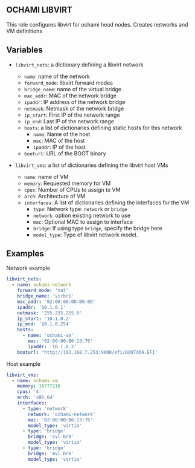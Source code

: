 OCHAMI LIBVIRT
--------------------------------------------------------------------------------
This role configures libvirt for ochami head nodes. Creates networks and VM definitions

## Variables
- `libvirt_nets`: a dictionary defining a libvirt network  
	- `name`: name of the network  
	- `forward_mode`: libvirt forward modes  
	- `bridge_name`: name of the virtual bridge  
	- `mac_addr`: MAC of the network bridge  
	- `ipaddr`: IP address of the network bridge  
	- `netmask`: Netmask of the network bridge  
	- `ip_start`: First IP of the network range  
	- `ip_end`: Last IP of the network range  
	- `hosts`: a list of dictionaries defining static hosts for this network  
		- `name`: Name of the host  
		- `mac`: MAC of the host  
		- `ipaddr`: IP of the host  
	- `booturl`: URL of the BOOT binary  

- `libvirt_vms`: a list of dictionaries defining the libvirt host VMs  
	- `name`: name of VM  
	- `memory`: Requested memory for VM  
	- `cpus`: Number of CPUs to assign to VM  
	- `arch`: Architecture of VM  
	- `interfaces`: A list of dictionaries defining the interfaces for the VM  
		- `type`: Network type: `network` or `bridge`  
		- `network`: option existing network to use  
		- `mac`: Optional MAC to assign to interface  
		- `bridge`: If using type `bridge`, specify the bridge here  
		- `model_type`: Type of libvirt network model.  

## Examples
Network example
```yaml
libvirt_nets:
  - name: ochami-network
    forward_mode: 'nat'
    bridge_name: 'virbr1'
    mac_addr: '02:00:00:0D:B6:0D'
    ipaddr: '10.1.0.1'
    netmask: '255.255.255.0'
    ip_start: '10.1.0.2'
    ip_end: '10.1.0.254'
    hosts:
      - name: 'ochami-vm'
        mac: '02:00:00:B6:13:76'
        ipaddr: '10.1.0.2'
    booturl: 'http://192.168.7.253:9000/efi/BOOTX64.EFI'
```

Host example
```yaml
libvirt_vms:
  - name: ochami-vm
    memory: 16777216
    cpus: '4'
    arch: 'x86_64'
    interfaces:
      - type: 'network'
        network: 'ochami-network'
        mac: '02:00:00:B6:13:76'
        model_type: 'virtio'
      - type: 'bridge'
        bridge: 'cvl-br0'
        model_type: 'virtio'
      - type: 'bridge'
        bridge: 'mvl-br0'
        model_type: 'virtio'
```

